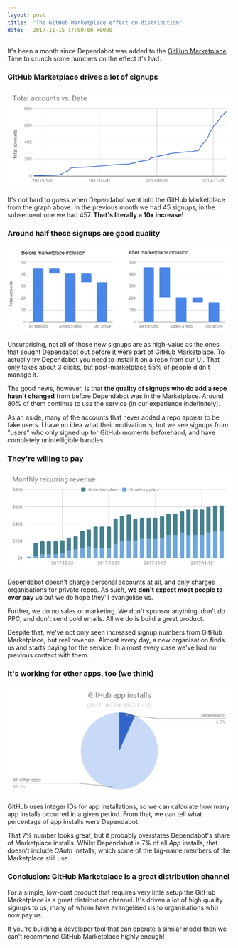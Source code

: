 ```yaml
---
layout: post
title:  "The GitHub Marketplace effect on distribution"
date:   2017-11-15 17:00:00 +0000
---
```


It's been a month since Dependabot was added to the
[GitHub Marketplace][marketplace]. Time to crunch some numbers on the effect
it's had.

### GitHub Marketplace drives a lot of signups

<img alt="Signups over time" src="images/signups-graph.png" style="margin-top: 0;">

It's not hard to guess when Dependabot went into the GitHub Marketplace from the
graph above. In the previous month we had 45 signups, in the subsequent one we
had 457. **That's literally a 10x increase!**

### Around half those signups are good quality

<img alt="Conversion rate" src="images/signups-conversion-graph.png" style="margin-top: 0;">

Unsurprising, not all of those new signups are as high-value as the ones that
sought Dependabot out before it were part of GitHub Marketplace. To actually try
Dependabot you need to install it on a repo from our UI. That only takes
about 3 clicks, but post-marketplace 55% of people didn't manage it.

The good news, however, is that **the quality of signups who do add a repo
hasn't changed** from before Dependabot was in the Marketplace.
Around 80% of them continue to use the service (in our experience indefinitely).

As an aside, many of the accounts that never added a repo appear to be fake
users. I have no idea what their motivation is, but we see signups from "users"
who only signed up for GitHub moments beforehand, and have completely
unintelligible handles.

### They're willing to pay

<img alt="Percentage of app installs" src="images/revenue-graph.png" style="margin-top: 0;">

Dependabot doesn't charge personal accounts at all, and only charges
organisations for private repos. As such, **we don't expect most people to ever
pay us** but we do hope they'll evangelise us.

Further, we do no sales or marketing. We don't sponsor anything, don't do PPC,
and don't send cold emails. All we do is build a great product.

Despite that, we've not only seen increased signup numbers from GitHub
Marketplace, but real revenue. Almost every day, a new organisation finds us and
starts paying for the service. In almost every case we've had no previous
contact with them.

### It's working for other apps, too (we think)

<img alt="Percentage of app installs" src="images/app-installs-percentage.png" style="margin-top: 0;">

GitHub uses integer IDs for app installations, so we can calculate how many app
installs occurred in a given period. From that, we can tell what percentage of
app installs were Dependabot.

That 7% number looks great, but it probably overstates Dependabot's share of
Marketplace installs. Whilst Dependabot is 7% of all *App* installs, that
doesn't include *OAuth* installs, which some of the big-name members of the
Marketplace still use.

### Conclusion: GitHub Marketplace is a great distribution channel

For a simple, low-cost product that requires very little setup the GitHub
Marketplace is a great distribution channel. It's driven a lot of high quality
signups to us, many of whom have evangelised us to organisations who now pay us.

If you're building a developer tool that can operate a similar model then we
can't recommend GitHub Marketplace highly enough!

[dependabot]: https://dependabot.com
[marketplace]: https://github.com/marketplace
